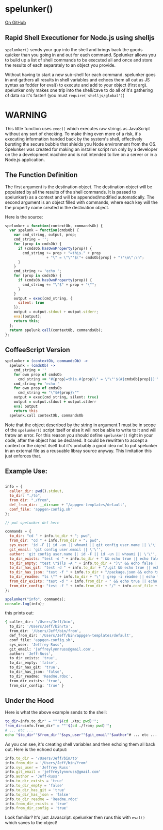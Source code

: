 # spelunker()

[On GitHub](https://github.com/Jeff-Russ/spelunker-node-shelljs)

## Rapid Shell Executioner for Node.js using shelljs

`spelunker()` sends your guy into the shell and brings back the goods quicker than you going in and out for each command. Spelunker allows you to build up a list of shell commands to be executed all and once and store the results of each separately to an object you provide.  

Without having to start a new sub-shell for each command. spelunker goes in and gathers all results in shell variables and echoes them all out as JS syntax as fodder for eval() to execute and add to your object (first arg). spelunker only makes one trip into the shell/cave to do all of it's gathering of data so it's faster! (you must `require('shelljs/global')`)  

# WARNING

This little function uses `exec()` which executes raw strings as JavaScript without any sort of checking. To make thing even more of a risk, it's executing information handed back by the system's shell, effectively bursting the secure bubble that shields you Node environment from the OS. Spelunker was created for making an installer script run only by a developer on the a development machine and is not intended to live on a server or in a Node.js application.  

## The Function Definition

The first argument is the destination object. The destination object will be populated by all the results of the shell commands. It is passed to spelunker() as a context and will be appended/modified automatically. The second argument is an object filled with commands, where each key will the the property name created in the destination object. 

Here is the source:  

```javascript
spelunker = function(contextOb, commandsOb) {
  var spelunk = function(cmdsOb) {
    var cmd_string, output, prop;
    cmd_string = '';
    for (prop in cmdsOb) {
      if (cmdsOb.hasOwnProperty(prop)) {
        cmd_string += prop + "=this." + prop 
                   + "\" = \"\"'$("+ cmdsOb[prop] + ")'\n\";\n";
      }
    }
    cmd_string += 'echo ';
    for (prop in cmdsOb) {
      if (cmdsOb.hasOwnProperty(prop)) {
        cmd_string += "\"$" + prop + "\"";
      }
    }
    output = exec(cmd_string, {
      silent: true
    });
    output = output.stdout + output.stderr;
    eval(output);
    return this;
  };
  return spelunk.call(contextOb, commandsOb);
};
```

## CoffeeScript Version

```coffee
spelunker = (contextOb, commandsOb) ->
  spelunk = (cmdsOb) ->
    cmd_string = ''
    for own prop of cmdsOb
      cmd_string += "#{prop}=this.#{prop}\" = \"\"'$(#{cmdsOb[prop]})'\n\";\n"
    cmd_string += 'echo '
    for own prop of cmdsOb
      cmd_string += "\"$#{prop}\""
    output = exec(cmd_string, silent: true)
    output = output.stdout + output.stderr
    eval output
    return this
  spelunk.call contextOb, commandsOb
```

Note that the object described by the string in argument 1 must be in scope of the `spelunker()` script itself or else it will not be able to write to it and will throw an error. For this reason you should define `spelunker()` right in your code, after the object has be declared. It could be rewritten to accept a context or the object itself but it's probably a good idea not to put spelunker in an external file as a reusuable libray source anyway. This limitation this just enforces that. 

## Example Use: 

```javascript

info = {
  caller_dir: pwd().stdout,
  to_dir: "./to",
  from_dir: "./from",
  def_from_dir: __dirname + "/appgen-templates/default",
  conf_file: 'appgen-config.sh'
};

// put spelunker def here

commands = {
  to_dir: "cd " + info.to_dir + "; pwd",
  from_dir: "cd " + info.from_dir + "; pwd",
  sys_user: 'id -F || id -un || whoami || git config user.name || \'\'',
  git_email: 'git config user.email || \'\'',
  author: 'git config user.name || id -F || id -un || whoami || \'\'',
  to_dir_exists: "test -d " + info.to_dir + " && echo true || echo false",
  to_dir_empty: "test \"$(ls -A " + info.to_dir + ")\" && echo false || echo true",
  to_dir_has_git: "test -d " + info.to_dir + "/.git && echo true || echo false",
  to_dir_has_json: "test -f " + info.to_dir + "/package.json && echo true || echo false",
  to_dir_readme: "ls \"" + info.to_dir + "\" | grep -i readme || echo false",
  from_dir_exists: "test -d " + info.from_dir + " && echo true || echo false",
  from_dir_config: "test -f " + info.from_dir + "/" + info.conf_file + " && echo true || echo false"
};

spelunker("info", commands);
console.log(info);
```

this prints out:  

```bash
{ caller_dir: '/Users/Jeff/bin',
  to_dir: '/Users/Jeff/bin/to',
  from_dir: '/Users/Jeff/bin/from',
  def_from_dir: '/Users/Jeff/bin/appgen-templates/default',
  conf_file: 'appgen-config.sh',
  sys_user: 'Jeffrey Russ',
  git_email: 'jeffreylynnruss@gmail.com',
  author: 'Jeff-Russ',
  to_dir_exists: 'true',
  to_dir_empty: 'false',
  to_dir_has_git: 'true',
  to_dir_has_json: 'false',
  to_dir_readme: 'Readme.rdoc',
  from_dir_exists: 'true',
  from_dir_config: 'true' }
```
## Under the Hood 

Here is what the above example sends to the shell:  

```bash
to_dir=info.to_dir" = ""'$(cd ./to; pwd)'";
from_dir=info.from_dir" = ""'$(cd ./from; pwd)'";
# ... etc ...
echo "$to_dir""$from_dir""$sys_user""$git_email""$author"# ... etc ...
```

As you can see, it's creating shell variables and then echoing them all back out. Here is the echoed output:  

```javascript
info.to_dir = '/Users/Jeff/bin/to'
info.from_dir = '/Users/Jeff/bin/from'
info.sys_user = 'Jeffrey Russ'
info.git_email = 'jeffreylynnruss@gmail.com'
info.author = 'Jeff-Russ'
info.to_dir_exists = 'true'
info.to_dir_empty = 'false'
info.to_dir_has_git = 'true'
info.to_dir_has_json = 'false'
info.to_dir_readme = 'Readme.rdoc'
info.from_dir_exists = 'true'
info.from_dir_config = 'true'
```

Look familiar? It's just Javascript. spelunker then runs this with `eval()` which saves to the object!  

